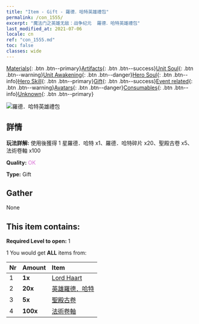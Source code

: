 ```yaml
---
title: "Item - Gift - 羅德．哈特英雄禮包"
permalink: /con_1555/
excerpt: "魔法门之英雄无敌：战争纪元  羅德．哈特英雄禮包"
last_modified_at: 2021-07-06
locale: cn
ref: "con_1555.md"
toc: false
classes: wide
---
```

 [Materials](/ItemsCN/){: .btn .btn--primary}[Artifacts](/ItemsCN/Artifacts/){: .btn .btn--success}[Unit Soul](/ItemsCN/UnitSoul/){: .btn .btn--warning}[Unit Awakening](/ItemsCN/UnitAwakening/){: .btn .btn--danger}[Hero Soul](/ItemsCN/HeroSoul/){: .btn .btn--info}[Hero Skill](/ItemsCN/HeroSkill/){: .btn .btn--primary}[Gift](/ItemsCN/Gift/){: .btn .btn--success}[Event related](/ItemsCN/Events/){: .btn .btn--warning}[Avatars](/ItemsCN/Avatars/){: .btn .btn--danger}[Consumables](/ItemsCN/Consumables/){: .btn .btn--info}[Unknown](/ItemsCN/Unknown/){: .btn .btn--primary}

 ![羅德．哈特英雄禮包](/images/t/i_907167.png)

## 詳情
 **玩法詳解:** 使用後獲得 1 星羅德．哈特  x1、羅德．哈特碎片  x20、聖殿古卷  x5、法術卷軸  x100

 **Quality:** <span style="color: #DA70D6">OK</span>

 **Type:** Gift

## Gather

  None

## This item contains:

 **Required Level to open:** 1

 1 You would get **ALL** items  from:

  | Nr | Amount |     Item    |
  |:---|:-------|:------------|
  | 1 |  **1x** | [Lord Haart](/heroes/羅德．哈特/) |  | 
  | 2 |  **20x** | [英雄羅德．哈特](/cn/Items/her_370/) |  | 
  | 3 |  **5x** | [聖殿古卷](/cn/Items/con_697/) |  | 
  | 4 |  **100x** | [法術卷軸](/cn/Items/con_694/) |  | 
